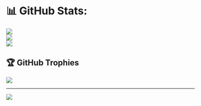 # 📊 GitHub Stats:
![](https://github-readme-stats.vercel.app/api?username=nozyc&theme=dark&hide_border=false&include_all_commits=true&count_private=true)<br/>
![](https://nirzak-streak-stats.vercel.app/?user=nozyc&theme=dark&hide_border=false)<br/>
![](https://github-readme-stats.vercel.app/api/top-langs/?username=nozyc&theme=dark&hide_border=false&include_all_commits=true&count_private=true&layout=compact)

## 🏆 GitHub Trophies
![](https://github-profile-trophy.vercel.app/?username=nozyc&theme=gruvbox&no-frame=false&no-bg=true&margin-w=4)

---
[![](https://visitcount.itsvg.in/api?id=nozyc&icon=0&color=0)](https://visitcount.itsvg.in)

<!-- Proudly created with GPRM ( https://gprm.itsvg.in ) -->
